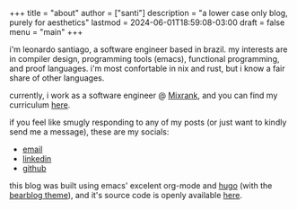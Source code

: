 +++
title = "about"
author = ["santi"]
description = "a lower case only blog, purely for aesthetics"
lastmod = 2024-06-01T18:59:08-03:00
draft = false
menu = "main"
+++

i'm leonardo santiago, a software engineer based in brazil. my interests are in compiler design, programming tools (emacs), functional programming, and proof languages. i'm most confortable in nix and rust, but i know a fair share of other languages.

currently, i work as a software engineer @ [Mixrank](https://mixrank.com), and you can find my curriculum [here](/cv.pdf).

if you feel like smugly responding to any of my posts (or just want to kindly send me a message), these are my socials:

-   [email](mailto:leonardo.ribeiro.santiago@gmail.com)
-   [linkedin](https://www.linkedin.com/in/leonardo-ribeiro-santiago/)
-   [github](https://github.com/o-santi)

this blog was built using emacs' excelent org-mode and [hugo](https://github.com/gohugoio/hugo) (with the [bearblog theme](https://github.com/janraasch/hugo-bearblog)), and it's source code is openly available [here](https://github.com/o-santi/blog).
